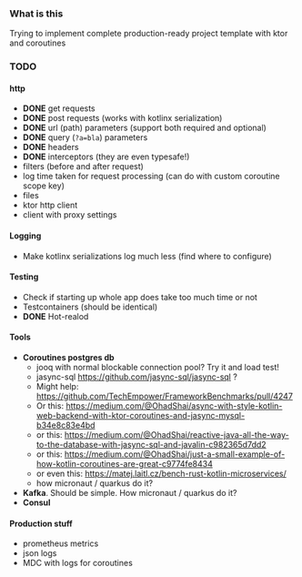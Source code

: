 ### What is this 

Trying to implement complete production-ready project template with ktor and coroutines

### TODO

#### http

- **DONE** get requests
- **DONE** post requests (works with kotlinx serialization)
- **DONE** url (path) parameters (support both required and optional)
- **DONE** query (`?a=bla`) parameters
- **DONE** headers
- **DONE** interceptors (they are even typesafe!)
- filters (before and after request)
- log time taken for request processing (can do with custom coroutine scope key)
- files
- ktor http client 
- client with proxy settings


#### Logging

- Make kotlinx serializations log much less (find where to configure)

#### Testing

- Check if starting up whole app does take too much time or not
- Testcontainers (should be identical)
- **DONE** Hot-realod

#### Tools

- **Coroutines postgres db**
    - jooq with normal blockable connection pool? Try it and load test!
    - jasync-sql https://github.com/jasync-sql/jasync-sql ?
    - Might help: https://github.com/TechEmpower/FrameworkBenchmarks/pull/4247
    - Or this: https://medium.com/@OhadShai/async-with-style-kotlin-web-backend-with-ktor-coroutines-and-jasync-mysql-b34e8c83e4bd
    - or this: https://medium.com/@OhadShai/reactive-java-all-the-way-to-the-database-with-jasync-sql-and-javalin-c982365d7dd2
    - or this: https://medium.com/@OhadShai/just-a-small-example-of-how-kotlin-coroutines-are-great-c9774fe8434
    - or even this: https://matej.laitl.cz/bench-rust-kotlin-microservices/
    - how micronaut / quarkus do it?
- **Kafka**. Should be simple. How micronaut / quarkus do it?
- **Consul**

#### Production stuff

- prometheus metrics
- json logs
- MDC with logs for coroutines

